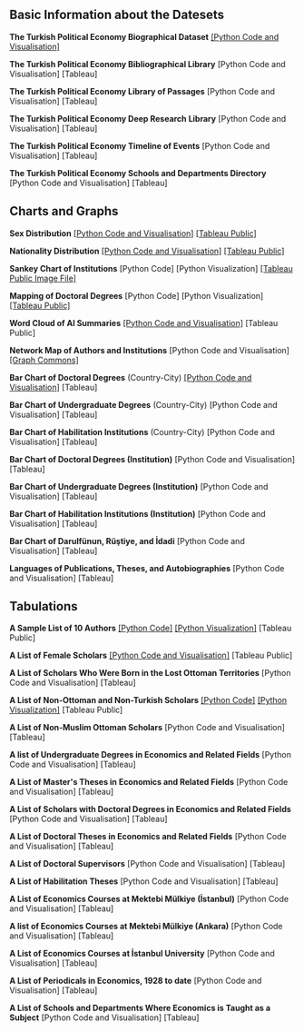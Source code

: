 ## Basic Information about the Datesets
**The Turkish Political Economy Biographical Dataset**
[[Python Code and Visualisation]](https://github.com/sekerefe/TRPolEcon_Public/blob/main/jupyter_files_of_visualisations/biographical_library_info.ipynb)

**The Turkish Political Economy Bibliographical Library** [Python Code and Visualisation] [Tableau]

**The Turkish Political Economy Library of Passages** [Python Code and Visualisation] [Tableau]

**The Turkish Political Economy Deep Research Library** [Python Code and Visualisation] [Tableau]

**The Turkish Political Economy Timeline of Events** [Python Code and Visualisation] [Tableau]

**The Turkish Political Economy Schools and Departments Directory** [Python Code and Visualisation] [Tableau]

## Charts and Graphs
**Sex Distribution** 
[[Python Code and Visualisation]](https://github.com/sekerefe/TRPolEcon_Public/blob/main/jupyter_files_of_visualisations/sex_distribution.ipynb) [[Tableau Public]](https://public.tableau.com/views/TheTurkishPoliticalEconomyDatabase-SexDistribution/TheTurkishPoliticalEconomyDatabase-SexDistribution?:language=en-US&:sid=&:redirect=auth&:display_count=n&:origin=viz_share_link)

**Nationality Distribution** 
[[Python Code and Visualisation]](https://github.com/sekerefe/TRPolEcon_Public/blob/main/jupyter_files_of_visualisations/nationality_distribution.ipynb) [[Tableau Public]](https://public.tableau.com/views/TheTurkishPoliticalEconomyDatabaseWorkbook-NationalityDistribution/Dashboard1?:language=en-US&:sid=&:redirect=auth&:display_count=n&:origin=viz_share_link)

**Sankey Chart of Institutions** 
[Python Code] [Python Visualization] [[Tableau Public Image File]](https://public.tableau.com/views/SankeyChart_17518183484840/SankeyChart-TheTurkishPoliticalEconomyDatabase?:language=en-US&:sid=&:redirect=auth&:display_count=n&:origin=viz_share_link)

**Mapping of Doctoral Degrees** 
[Python Code] [Python Visualization] [[Tableau Public]](https://public.tableau.com/views/MappingofDoctoralDegrees-TheTurkishPoliticalEconomyDatabase/Dashboard1?:language=en-US&:sid=&:redirect=auth&:display_count=n&:origin=viz_share_link)

**Word Cloud of AI Summaries** 
[[Python Code and Visualisation]](https://github.com/sekerefe/TRPolEcon_Public/blob/main/ai_word_cloud.ipynb) [Tableau Public]

**Network Map of Authors and Institutions** 
[Python Code and Visualisation] [[Graph Commons]](https://graphcommons.com/graphs/803e84ac-062d-48ec-b0f2-816fc529f01d)

**Bar Chart of Doctoral Degrees** (Country-City) [\[Python Code and Visualisation\]](https://github.com/sekerefe/TRPolEcon_Public/blob/main/ai_word_cloud.ipynb) [Tableau]

**Bar Chart of Undergraduate Degrees** (Country-City) [Python Code and Visualisation] [Tableau]

**Bar Chart of Habilitation Institutions** (Country-City) [Python Code and Visualisation] [Tableau]

**Bar Chart of Doctoral Degrees (Institution)** [Python Code and Visualisation] [Tableau]

**Bar Chart of Undergraduate Degrees (Institution)** [Python Code and Visualisation] [Tableau]

**Bar Chart of Habilitation Institutions (Institution)** [Python Code and Visualisation] [Tableau]

**Bar Chart of Darulfünun, Rüştiye, and İdadi** [Python Code and Visualisation] [Tableau]

**Languages of Publications, Theses, and Autobiographies** [Python Code and Visualisation] [Tableau]

## Tabulations
**A Sample List of 10 Authors** 
[[Python Code]](https://github.com/sekerefe/TRPolecon/blob/main/visualizations_code/sample_list_of_authors.py) [[Python Visualization]](https://github.com/sekerefe/TRPolecon/blob/main/visualizations_output/sample_authors_list.md) [Tableau Public]

**A List of Female Scholars** [[Python Code and Visualisation]](https://github.com/sekerefe/TRPolEcon_Public/blob/main/jupyter_files_of_visualisations/female_authors.ipynb) [Tableau Public]

**A List of Scholars Who Were Born in the Lost Ottoman Territories** [Python Code and Visualisation] [Tableau]

**A List of Non-Ottoman and Non-Turkish Scholars** [[Python Code]](https://github.com/sekerefe/TRPolecon/blob/main/visualizations_code/non-turkish_non-ottoman.py) [[Python Visualization]](https://github.com/sekerefe/TRPolecon/blob/main/visualizations_output/non-turkish_non-ottoman.md) [Tableau Public]

**A List of Non-Muslim Ottoman Scholars** [Python Code and Visualisation] [Tableau]

**A list of Undergraduate Degrees in Economics and Related Fields** [Python Code and Visualisation] [Tableau]

**A List of Master's Theses in Economics and Related Fields** [Python Code and Visualisation] [Tableau]

**A List of Scholars with Doctoral Degrees in Economics and Related Fields** [Python Code and Visualisation] [Tableau]

**A List of Doctoral Theses in Economics and Related Fields** [Python Code and Visualisation] [Tableau]

**A List of Doctoral Supervisors** [Python Code and Visualisation] [Tableau]

**A List of Habilitation Theses** [Python Code and Visualisation] [Tableau]

**A List of Economics Courses at Mektebi Mülkiye (İstanbul)** [Python Code and Visualisation] [Tableau]

**A list of Economics Courses at Mektebi Mülkiye (Ankara)** [Python Code and Visualisation] [Tableau]

**A List of Economics Courses at İstanbul University** [Python Code and Visualisation] [Tableau]

**A List of Periodicals in Economics, 1928 to date** [Python Code and Visualisation] [Tableau]

**A List of Schools and Departments Where Economics is Taught as a Subject** [Python Code and Visualisation] [Tableau]